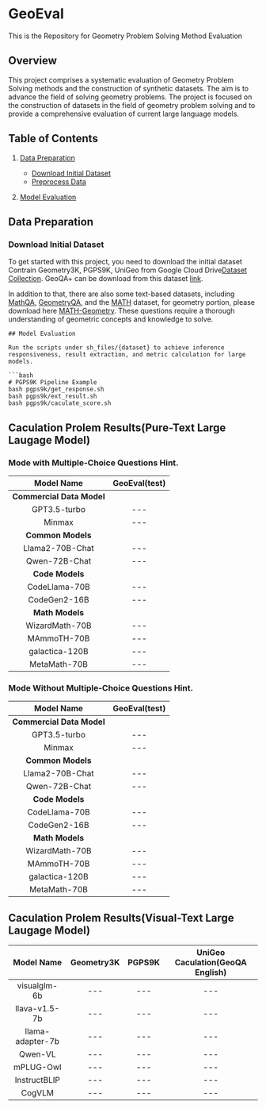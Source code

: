 # GeoEval
This is the Repository for Geometry Problem Solving Method Evaluation



## Overview

This project comprises a systematic evaluation of Geometry Problem Solving methods and the construction of synthetic datasets. The aim is to advance the field of solving geometry problems. The project is focused on the construction of datasets in the field of geometry problem solving and to provide a comprehensive evaluation of current large language models.

## Table of Contents

1. [Data Preparation](#data-preparation)
   - [Download Initial Dataset](#download-initial-dataset)
   - [Preprocess Data](#preprocess-data)
   
2. [Model Evaluation](#model-evaluation)


## Data Preparation

### Download Initial Dataset

To get started with this project, you need to download the initial dataset Contrain Geometry3K, PGPS9K, UniGeo from Google Cloud Drive[Dataset Collection](https://drive.google.com/file/d/13xWRtt_C4jpA3F8NZ3deR089I3s17_WK/view?usp=drive_link). GeoQA+ can be download from this dataset [link](https://drive.google.com/file/d/1KL4_wIzr3p8XSKMkkLgYcYwCbb0TzZ9O/view?usp=drive_link).  

In addition to that, there are also some text-based datasets, including [MathQA](https://drive.google.com/file/d/11E3ALsQxEtOPVtjKxrAwN99MIhtWl4No/view?usp=drive_link), [GeometryQA](https://github.com/DoubleBite/Sequence-to-General-tree/blob/master/data/geometryQA/geometry1398.json), and the [MATH](https://drive.google.com/file/d/1t4X03JIVXl6X_GNXl8R70W_rExJ_m_xD/view?usp=sharing) dataset, for geometry portion, please download here [MATH-Geometry](https://drive.google.com/file/d/1NaSMxlHM7zyBxW7cHV8ZSXeWLeDEpTIG/view?usp=sharing). These questions require a thorough understanding of geometric concepts and knowledge to solve.

```
## Model Evaluation

Run the scripts under sh_files/{dataset} to achieve inference responsiveness, result extraction, and metric calculation for large models.

```bash
# PGPS9K Pipeline Example
bash pgps9k/get_response.sh
bash pgps9k/ext_result.sh
bash pgps9k/caculate_score.sh
```

## Caculation Prolem Results(Pure-Text Large Laugage Model)

### Mode with Multiple-Choice Questions Hint.
| Model Name             | GeoEval(test) |
|:----------------------:|:----------:|
| **Commercial Data Model**|            |
| GPT3.5-turbo           | ---        | 
| Minmax                 | ---        |  
| **Common Models**      |            |
| Llama2-70B-Chat        | ---        | 
| Qwen-72B-Chat          | ---        | 
| **Code Models**        |            |  
| CodeLlama-70B          | ---        |
| CodeGen2-16B           | ---        | 
| **Math Models**        |            |
| WizardMath-70B         | ---        | 
| MAmmoTH-70B            | ---        | 
| galactica-120B         | ---        | 
| MetaMath-70B           | ---        | 



### Mode Without Multiple-Choice Questions Hint.
| Model Name             | GeoEval(test) |
|:----------------------:|:----------:|
| **Commercial Data Model**|            |
| GPT3.5-turbo           | ---        | 
| Minmax                 | ---        |  
| **Common Models**      |            |
| Llama2-70B-Chat        | ---        | 
| Qwen-72B-Chat          | ---        | 
| **Code Models**        |            |  
| CodeLlama-70B          | ---        |
| CodeGen2-16B           | ---        | 
| **Math Models**        |            |
| WizardMath-70B         | ---        | 
| MAmmoTH-70B            | ---        | 
| galactica-120B         | ---        | 
| MetaMath-70B           | ---        |  


## Caculation Prolem Results(Visual-Text Large Laugage Model)
| Model Name          | Geometry3K | PGPS9K | UniGeo Caculation(GeoQA English) |
|:-------------------:|:----------:|:------:|:-------------------------------:|
| visualglm-6b        | ---        | ---    | ---                             |
| llava-v1.5-7b       | ---        | ---    | ---                             |
| llama-adapter-7b    | ---        | ---    | ---                             |
| Qwen-VL             | ---        | ---    | ---                             |
| mPLUG-Owl           | ---        | ---    | ---                             |
| InstructBLIP        | ---        | ---    | ---                             |
| CogVLM              | ---        | ---    | ---                             |







